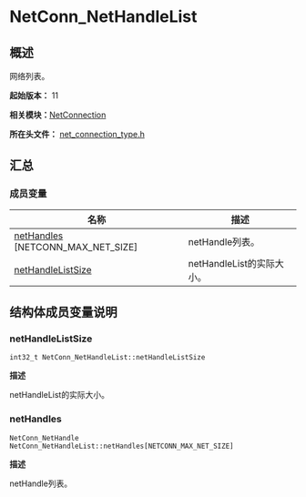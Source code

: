 # NetConn_NetHandleList


## 概述

网络列表。

**起始版本：** 11

**相关模块：**[NetConnection](_net_connection.md)

**所在头文件：** [net_connection_type.h](net__connection__type_8h.md#net_connection_typeh)


## 汇总


### 成员变量

| 名称 | 描述 | 
| -------- | -------- |
| [netHandles](#nethandles) [NETCONN_MAX_NET_SIZE] | netHandle列表。 | 
| [netHandleListSize](#nethandlelistsize) | netHandleList的实际大小。 | 


## 结构体成员变量说明


### netHandleListSize

```
int32_t NetConn_NetHandleList::netHandleListSize
```

**描述**

netHandleList的实际大小。


### netHandles

```
NetConn_NetHandle NetConn_NetHandleList::netHandles[NETCONN_MAX_NET_SIZE]
```

**描述**

netHandle列表。
